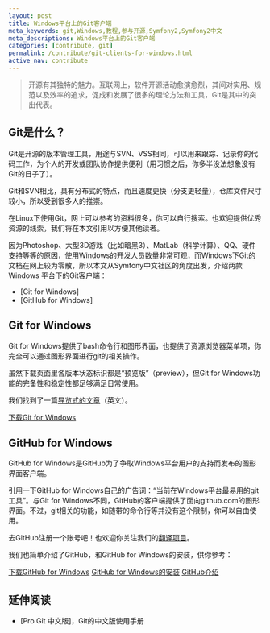 ```yaml
---
layout: post
title: Windows平台上的Git客户端
meta_keywords: git,Windows,教程,参与开源,Symfony2,Symfony2中文
meta_descriptions: Windows平台上的Git客户端
categories: [contribute, git]
permalink: /contribute/git-clients-for-windows.html
active_nav: contribute
---
```


> 开源有其独特的魅力。互联网上，软件开源活动愈演愈烈，其间对实用、规范以及效率的追求，促成和发展了很多的理论方法和工具，Git是其中的突出代表。

Git是什么？
-----------

Git是开源的版本管理工具，用途与SVN、VSS相同，可以用来跟踪、记录你的代码工作，为个人的开发或团队协作提供便利（用习惯之后，你多半没法想象没有Git的日子了）。

Git和SVN相比，具有分布式的特点，而且速度更快（分支更轻量），仓库文件尺寸较小，所以受到很多人的推崇。

在Linux下使用Git，网上可以参考的资料很多，你可以自行搜索。也欢迎提供优秀资源的线索，我们将在本文引用以方便其他读者。

因为Photoshop、大型3D游戏（比如暗黑3）、MatLab（科学计算）、QQ、硬件支持等等的原因，使用Windows的开发人员数量非常可观，而Windows下Git的文档在网上较为零散，所以本文从Symfony中文社区的角度出发，介绍两款Windows
平台下的Git客户端：

* [Git for Windows]
* [GitHub for Windows]

Git for Windows
---------------

Git for Windows提供了bash命令行和图形界面，也提供了资源浏览器菜单项，你完全可以通过图形界面进行git的相关操作。

虽然下载页面里各版本状态标识都是“预览版”（preview），但Git for Windows功能的完备性和稳定性都足够满足日常使用。

我们找到了一篇[导览式的文章](http://nathanj.github.com/gitguide/tour.html)（英文）。

<p><a class="btn btn-primary" href="https://code.google.com/p/msysgit/downloads/list" target="_blank">下载Git for Windows</a></p>

GitHub for Windows
------------------

GitHub for Windows是GitHub为了争取Windows平台用户的支持而发布的图形界面客户端。

引用一下GitHub for Windows自己的广告词：“当前在Windows平台最易用的git工具”。与Git for Windows不同，GitHub的客户端提供了面向github.com的图形界面。不过，git相关的功能，如随带的命令行等并没有这个限制，你可以自由使用。

去GitHub注册一个账号吧！也欢迎你关注我们的<a href="https://github.com/modi/symfony-docs-chs" target="_blank">翻译项目</a>。

我们也简单介绍了GitHub，和GitHub for Windows的安装，供你参考：

<p><a class="btn btn-primary" href="http://windows.github.com/" target="_blank">下载GitHub for Windows</a> 
<a class="btn" href="/contribute/install-github-for-windows.html">GitHub for Windows的安装</a>
<a class="btn" href="/contribute/github-intro.html">GitHub介绍</a></p>

延伸阅读
--------

* [Pro Git 中文版]，Git的中文版使用手册